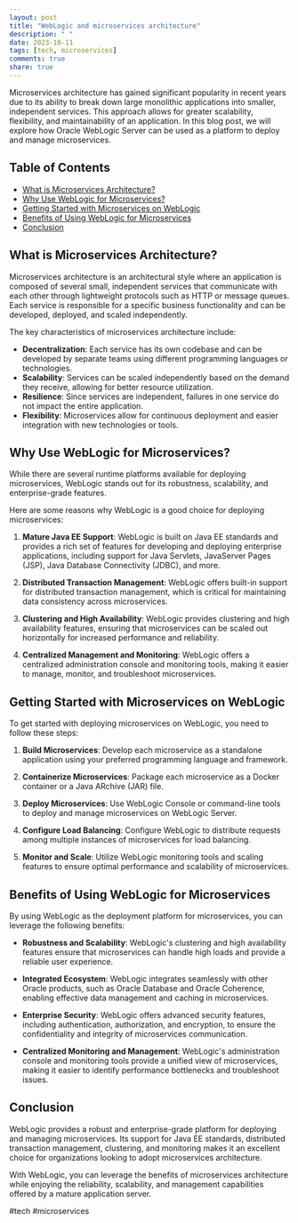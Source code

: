 ```yaml
---
layout: post
title: "WebLogic and microservices architecture"
description: " "
date: 2023-10-11
tags: [tech, microservices]
comments: true
share: true
---
```


Microservices architecture has gained significant popularity in recent years due to its ability to break down large monolithic applications into smaller, independent services. This approach allows for greater scalability, flexibility, and maintainability of an application. In this blog post, we will explore how Oracle WebLogic Server can be used as a platform to deploy and manage microservices.

## Table of Contents

- [What is Microservices Architecture?](#what-is-microservices-architecture)
- [Why Use WebLogic for Microservices?](#why-use-weblogic-for-microservices)
- [Getting Started with Microservices on WebLogic](#getting-started-with-microservices-on-weblogic)
- [Benefits of Using WebLogic for Microservices](#benefits-of-using-weblogic-for-microservices)
- [Conclusion](#conclusion)

## What is Microservices Architecture?

Microservices architecture is an architectural style where an application is composed of several small, independent services that communicate with each other through lightweight protocols such as HTTP or message queues. Each service is responsible for a specific business functionality and can be developed, deployed, and scaled independently.

The key characteristics of microservices architecture include:

- **Decentralization**: Each service has its own codebase and can be developed by separate teams using different programming languages or technologies.
- **Scalability**: Services can be scaled independently based on the demand they receive, allowing for better resource utilization.
- **Resilience**: Since services are independent, failures in one service do not impact the entire application.
- **Flexibility**: Microservices allow for continuous deployment and easier integration with new technologies or tools.

## Why Use WebLogic for Microservices?

While there are several runtime platforms available for deploying microservices, WebLogic stands out for its robustness, scalability, and enterprise-grade features. 

Here are some reasons why WebLogic is a good choice for deploying microservices:

1. **Mature Java EE Support**: WebLogic is built on Java EE standards and provides a rich set of features for developing and deploying enterprise applications, including support for Java Servlets, JavaServer Pages (JSP), Java Database Connectivity (JDBC), and more.

2. **Distributed Transaction Management**: WebLogic offers built-in support for distributed transaction management, which is critical for maintaining data consistency across microservices.

3. **Clustering and High Availability**: WebLogic provides clustering and high availability features, ensuring that microservices can be scaled out horizontally for increased performance and reliability.

4. **Centralized Management and Monitoring**: WebLogic offers a centralized administration console and monitoring tools, making it easier to manage, monitor, and troubleshoot microservices.

## Getting Started with Microservices on WebLogic

To get started with deploying microservices on WebLogic, you need to follow these steps:

1. **Build Microservices**: Develop each microservice as a standalone application using your preferred programming language and framework.

2. **Containerize Microservices**: Package each microservice as a Docker container or a Java ARchive (JAR) file.

3. **Deploy Microservices**: Use WebLogic Console or command-line tools to deploy and manage microservices on WebLogic Server.

4. **Configure Load Balancing**: Configure WebLogic to distribute requests among multiple instances of microservices for load balancing.

5. **Monitor and Scale**: Utilize WebLogic monitoring tools and scaling features to ensure optimal performance and scalability of microservices.

## Benefits of Using WebLogic for Microservices

By using WebLogic as the deployment platform for microservices, you can leverage the following benefits:

- **Robustness and Scalability**: WebLogic's clustering and high availability features ensure that microservices can handle high loads and provide a reliable user experience.

- **Integrated Ecosystem**: WebLogic integrates seamlessly with other Oracle products, such as Oracle Database and Oracle Coherence, enabling effective data management and caching in microservices.

- **Enterprise Security**: WebLogic offers advanced security features, including authentication, authorization, and encryption, to ensure the confidentiality and integrity of microservices communication.

- **Centralized Monitoring and Management**: WebLogic's administration console and monitoring tools provide a unified view of microservices, making it easier to identify performance bottlenecks and troubleshoot issues.

## Conclusion

WebLogic provides a robust and enterprise-grade platform for deploying and managing microservices. Its support for Java EE standards, distributed transaction management, clustering, and monitoring makes it an excellent choice for organizations looking to adopt microservices architecture.

With WebLogic, you can leverage the benefits of microservices architecture while enjoying the reliability, scalability, and management capabilities offered by a mature application server.

#tech #microservices